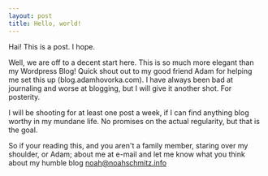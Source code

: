 ```yaml
---
layout: post
title: Hello, world!
---
```


Hai! This is a post. I hope.

Well, we are off to a decent start here. This is so much more elegant than my Wordpress Blog! Quick shout out to my good friend Adam for helping me set this up (blog.adamhovorka.com). I have always been bad at journaling and worse at blogging, but I will give it another shot. For posterity. 

I will be shooting for at least one post a week, if I can find anything blog worthy in my mundane life. No promises on the actual regularity, but that is the goal. 

So if your reading this, and you aren't a family member, staring over my shoulder, or Adam; about me at e-mail and let me know what you think about my humble blog noah@noahschmitz.info
